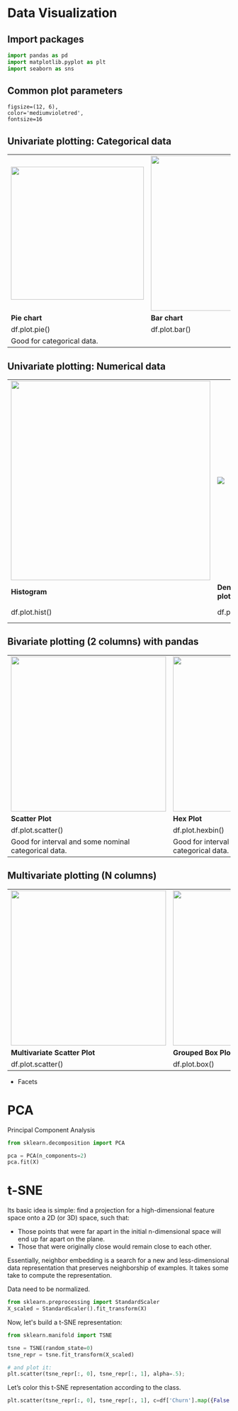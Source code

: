 # Data Visualization


## Import packages

```python
import pandas as pd
import matplotlib.pyplot as plt
import seaborn as sns
```

## Common plot parameters

    figsize=(12, 6),
    color='mediumvioletred',
    fontsize=16

## Univariate plotting: Categorical data

<table>
<tr>
<td><img src="https://pandas.pydata.org/pandas-docs/stable/_images/series_pie_plot.png" width="300px"/></td>
<td><img src="https://i.imgur.com/skaZPhb.png" width="350px"/></td>
<td><img src="https://i.imgur.com/gaNttYd.png" width="350px"/></td>
<td><img src="https://i.imgur.com/pampioh.png"/></td>
</tr>
<tr>
<td style="font-weight:bold; font-size:16px;">Pie chart</td>
<td style="font-weight:bold; font-size:16px;">Bar chart</td>
<td style="font-weight:bold; font-size:16px;">Line chart</td>
<td style="font-weight:bold; font-size:16px;">Area chart</td>
</tr>
<tr>
<td>df.plot.pie()</td>
<td>df.plot.bar()</td>
<td>df.plot.line()</td>
<td>df.plot.area()</td>
</tr>
<tr>
<td colspan="2">Good for categorical data.</td>
<td colspan="2">Good for ordinal categorical data.</td>
</tr>
</table>


## Univariate plotting: Numerical data

<table>
<tr>
<td><img src="https://i.imgur.com/OSbuszd.png" width="450px"/></td>
<td><img src="https://pandas.pydata.org/pandas-docs/stable/_images/kde_plot.png" /></td>
<td><img src="https://s3.amazonaws.com/stackabuse/media/seaborn-library-data-visualization-python-part-1-13.png" /></td>
<td><img src="https://i.stack.imgur.com/DhyZK.png" /></td>
</tr>
<tr>
<td style="font-weight:bold; font-size:16px;">Histogram</td>
<td style="font-weight:bold; font-size:16px;">Density plot</td>
<td style="font-weight:bold; font-size:16px;">Box plot</td>
<td style="font-weight:bold; font-size:16px;">Violin plot</td>
</tr>
<tr>
<td>df.plot.hist()</td>
<td>df.plot.kde()</td>
<td>df.plot.box()
sns.boxplot(df)</td>
<td>sns.violinplot(df)</td>
</tr>
</table>


## Bivariate plotting (2 columns) with pandas

<table>
<tr>
<td><img src="https://i.imgur.com/bBj1G1v.png" width="350px"/></td>
<td><img src="https://i.imgur.com/ChK9zR3.png" width="350px"/></td>
<td><img src="https://i.imgur.com/KBloVHe.png" width="350px"/></td>
<td><img src="https://i.imgur.com/C7kEWq7.png" width="350px"/></td>
</tr>
<tr>
<td style="font-weight:bold; font-size:16px;">Scatter Plot</td>
<td style="font-weight:bold; font-size:16px;">Hex Plot</td>
<td style="font-weight:bold; font-size:16px;">Stacked Bar Chart</td>
<td style="font-weight:bold; font-size:16px;">Bivariate Line Chart</td>
</tr>
<tr>
<td>df.plot.scatter()</td>
<td>df.plot.hexbin()</td>
<td>df.plot.bar(stacked=True)</td>
<td>df.plot.line()</td>
</tr>
<tr>
<td>Good for interval and some nominal categorical data.</td>
<td>Good for interval and some nominal categorical data.</td>
<td>Good for nominal and ordinal categorical data.</td>
<td>Good for ordinal categorical and interval data.</td>
</tr>
</table>




## Multivariate plotting (N columns)

<table>
<tr>
<td><img src="https://i.imgur.com/gJ65O47.png" width="350px"/></td>
<td><img src="https://i.imgur.com/3qEqPoD.png" width="350px"/></td>
<td><img src="https://i.imgur.com/1fmV4M2.png" width="350px"/></td>
<td><img src="https://i.imgur.com/H20s88a.png" width="350px"/></td>
</tr>
<tr>
<td style="font-weight:bold; font-size:16px;">Multivariate Scatter Plot</td>
<td style="font-weight:bold; font-size:16px;">Grouped Box Plot</td>
<td style="font-weight:bold; font-size:16px;">Correlation matrix</td>
<td style="font-weight:bold; font-size:16px;">Parallel Coordinates</td>
</tr>
<tr>
<td>df.plot.scatter()</td>
<td>df.plot.box()</td>
<td>cm = df[numerical].corr()
sns.heatmap(cm)</td>
<td>pd.plotting.parallel_coordinates</td>
</tr>
<!--
<tr>
<td>Good for interval and some nominal categorical data.</td>
<td>Good for interval and some nominal categorical data.</td>
<td>Good for nominal and ordinal categorical data.</td>
<td>Good for ordinal categorical and interval data.</td>
</tr>
-->
</table>

- Facets

# PCA

Principal Component Analysis

```python
from sklearn.decomposition import PCA

pca = PCA(n_components=2)
pca.fit(X)
```

# t-SNE

Its basic idea is simple: find a projection for a high-dimensional feature space onto a 2D (or 3D) space, such that:
- Those points that were far apart in the initial n-dimensional space will end up far apart on the plane.
- Those that were originally close would remain close to each other.

Essentially, neighbor embedding is a search for a new and less-dimensional data representation that preserves neighborship of examples. It takes some take to compute the representation.

Data need to be normalized.

```python
from sklearn.preprocessing import StandardScaler
X_scaled = StandardScaler().fit_transform(X)
```
Now, let's build a t-SNE representation:

```python
from sklearn.manifold import TSNE

tsne = TSNE(random_state=0)
tsne_repr = tsne.fit_transform(X_scaled)

# and plot it:
plt.scatter(tsne_repr[:, 0], tsne_repr[:, 1], alpha=.5);
```


Let’s color this t-SNE representation according to the class.
```python
plt.scatter(tsne_repr[:, 0], tsne_repr[:, 1], c=df['Churn'].map({False: 'blue', True: 'orange'}), alpha=.5);
```


